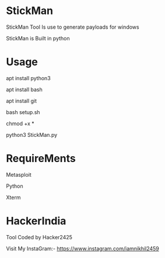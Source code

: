 # StickMan
StickMan Tool Is use to generate payloads for windows


StickMan is Built in python
 
 # Usage
 
 apt install python3
 
 apt install bash
 
 apt install git
 
 bash setup.sh
 
 chmod +x *
 
 python3 StickMan.py
 
 # RequireMents
 
 Metasploit
 
 Python
 
 Xterm
 
 # HackerIndia
 
 Tool Coded by Hacker2425
 
 Visit My InstaGram:- https://www.instagram.com/iamnikhil2459
